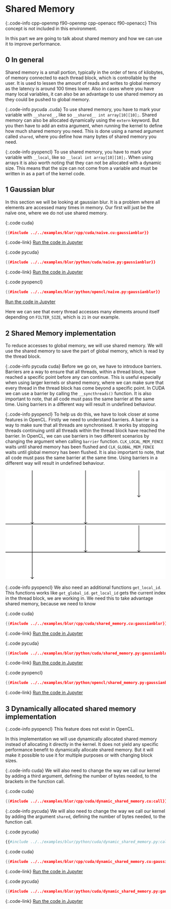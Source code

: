 # Shared Memory
{:.code-info cpp-openmp f90-openmp cpp-openacc f90-openacc}
This concept is not included in this environment.

In this part we are going to talk about shared memory and how we can use it to
improve performance.

0 In general
------------
Shared memory is a small portion, typically in the order of tens of kilobytes,
of memory connected to each thread block, which is controllable by the user.
It is used to lessen the amount of reads and writes to global memory as the
latency is around 100 times lower. Also in cases where you have many local
variables, it can also be an advantage to use shared memory as they could be
pushed to global memory.

{:.code-info pycuda .cuda}
To use shared memory, you have to mark your variable with `__shared__`, like so
`__shared__ int array[10][10];`. Shared memory can also be allocated dynamically
using the `extern` keyword. But you then have to add an extra argument, when
running the kernel to define how much shared memory you need. This is done using
a named argument called `shared`, where you define how many bytes of shared
memory you need.

{:.code-info pyopencl}
To use shared memory, you have to mark your variable with `__local`, like so
`__local int array[10][10];`. When using arrays it is also worth noting that
they can not be allocated with a dynamic size. This means that the size can not
come from a variable and must be written in as a part of the kernel code.

1 Gaussian blur
---------------
In this section we will be looking at gaussian blur. It is a problem where all
elements are accessed many times in memory. Our first will just be the naïve one,
where we do not use shared memory.

{:.code cuda}
```c++
{{#include ../../examples/blur/cpp/cuda/naive.cu:gaussianblur}}
```
{:.code-link}
[Run the code in Jupyter](/jupyter/lab/tree/blur/cpp/cuda/naive.ipynb)

{:.code pycuda}
```c++
{{#include ../../examples/blur/python/cuda/naive.py:gaussianblur}}
```
{:.code-link}
[Run the code in Jupyter](/jupyter/lab/tree/blur/python/cuda/naive.ipynb)

{:.code pyopencl}
```c++
{{#include ../../examples/blur/python/opencl/naive.py:gaussianblur}}
```
[Run the code in Jupyter](/jupyter/lab/tree/blur/python/opencl/naive.ipynb)

Here we can see that every thread accesses many elements around itself depending
on `FILTER_SIZE`, which is `21` in our example.

2 Shared Memory implementation
------------------------------
To reduce accesses to global memory, we will use shared memory. We will use the
shared memory to save the part of global memory, which is read by the thread
block.

{:.code-info pycuda cuda}
Before we go on, we have to introduce barriers. Barriers are a way to ensure
that all threads, within a thread block, have reached a specific point before
any can continue. This is useful especially when using larger kernels or shared
memory, where we can make sure that every thread in the thread block has come
beyond a specific point. In CUDA we can use a barrier by calling the
`__syncthreads()` function. It is also important to note, that all code must
pass the same barrier at the same time. Using barriers in a different way will
result in undefined behaviour.

{:.code-info pyopencl}
To help us do this, we have to look closer at some features in OpenCL. Firstly
we need to understand barriers. A barrier is a way to make sure that all threads
are synchronised. It works by stopping threads continuing until all threads
within the thread block have reached the barrier. In OpenCL, we can use barriers
in two different scenarios by changing the argument when calling `barrier`
function. `CLK_LOCAL_MEM_FENCE` waits until shared memory has been flushed and
`CLK_GLOBAL_MEM_FENCE` waits until global memory has been flushed. It is also
important to note, that all code must pass the same barrier at the same time.
Using barriers in a different way will result in undefined behaviour.

![One thread is yet to reach the barrier, so the two others are waiting](barrier.png)
![All threads have reached the barrier, so they now can continue](barrierdone.png)

{:.code-info pyopencl}
We also need an additional functions `get_local_id`. This functions works like
`get_global_id`. `get_local_id` gets the current index in the thread block, we
are working in. We need this to take advantage shared memory, because we need to
know

{:.code cuda}
```c++
{{#include ../../examples/blur/cpp/cuda/shared_memory.cu:gaussianblur}}
```
{:.code-link}
[Run the code in Jupyter](/jupyter/lab/tree/blur/cpp/cuda/shared_memory.ipynb)

{:.code pycuda}
```c++
{{#include ../../examples/blur/python/cuda/shared_memory.py:gaussianblur}}
```
{:.code-link}
[Run the code in Jupyter](/jupyter/lab/tree/blur/python/cuda/shared_memory.ipynb)

{:.code pyopencl}
```c++
{{#include ../../examples/blur/python/opencl/shared_memory.py:gaussianblur}}
```
{:.code-link}
[Run the code in Jupyter](/jupyter/lab/tree/blur/python/opencl/shared_memory.ipynb)

3 Dynamically allocated shared memory implementation
----------------------------------------------------
{:.code-info pyopencl}
This feature does not exist in OpenCL.

In this implementation we will use dynamically allocated shared memory instead
of allocating it directly in the kernel. It does not yield any specific
performance benefit to dynamically allocate shared memory. But it will make it
possible to use it for multiple purposes or with changing block sizes.

{:.code-info cuda}
We will also need to change the way we call our kernel by adding a third
argument, defining the number of bytes needed, to the brackets in the function
call.

{:.code cuda}
```c++
{{#include ../../examples/blur/cpp/cuda/dynamic_shared_memory.cu:call}}
```

{:.code-info pycuda}
We will also need to change the way we call our kernel by adding the argument
`shared`, defining the number of bytes needed, to the function call.

{:.code pycuda}
```python
{{#include ../../examples/blur/python/cuda/dynamic_shared_memory.py:call}}
```

{:.code cuda}
```c++
{{#include ../../examples/blur/cpp/cuda/dynamic_shared_memory.cu:gaussianblur}}
```
{:.code-link}
[Run the code in Jupyter](/jupyter/lab/tree/blur/cpp/cuda/dynamic_shared_memory.ipynb)

{:.code pycuda}
```c++
{{#include ../../examples/blur/python/cuda/dynamic_shared_memory.py:gaussianblur}}
```
{:.code-link}
[Run the code in Jupyter](/jupyter/lab/tree/blur/python/cuda/dynamic_shared_memory.ipynb)
